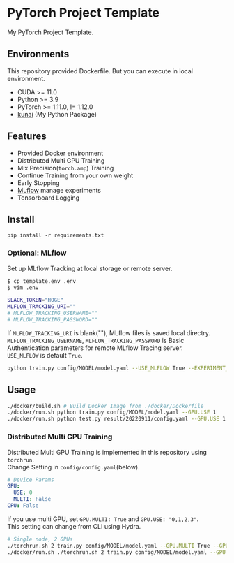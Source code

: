 # PyTorch Project Template

My PyTorch Project Template.

## Environments

This repository provided Dockerfile. But you can execute in local environment.

- CUDA >= 11.0
- Python >= 3.9
- PyTorch >= 1.11.0, != 1.12.0
- [kunai](https://github.com/mjun0812/kunai) (My Python Package)

## Features

- Provided Docker environment
- Distributed Multi GPU Training
- Mix Precision(`torch.amp`) Training
- Continue Training from your own weight
- Early Stopping
- [MLflow](https://mlflow.org) manage experiments
- Tensorboard Logging

## Install

`pip install -r requirements.txt`

### Optional: MLflow

Set up MLflow Tracking at local storage or remote server.

```bash
$ cp template.env .env
$ vim .env

SLACK_TOKEN="HOGE"
MLFLOW_TRACKING_URI=""
# MLFLOW_TRACKING_USERNAME=""
# MLFLOW_TRACKING_PASSWORD=""
```

If `MLFLOW_TRACKING_URI` is blank(""), MLflow files is saved local directry.  
`MLFLOW_TRACKING_USERNAME`, `MLFLOW_TRACKING_PASSWORD` is Basic Authentication parameters for remote MLflow Tracing server.  
`USE_MLFLOW` is default `True`.

```bash
python train.py config/MODEL/model.yaml --USE_MLFLOW True --EXPERIMENT_NAME "pytorch-experiment"
```

## Usage

```bash
./docker/build.sh # Build Docker Image from ./docker/Dockerfile
./docker/run.sh python train.py config/MODEL/model.yaml --GPU.USE 1
./docker/run.sh python test.py result/20220911/config.yaml --GPU.USE 1
```

### Distributed Multi GPU Training

Distributed Multi GPU Training is implemented in this repository using `torchrun`.  
Change Setting in `config/config.yaml`(below).

```yaml
# Device Params
GPU:
  USE: 0
  MULTI: False
CPU: False
```

If you use multi GPU, set `GPU.MULTI: True` and `GPU.USE: "0,1,2,3"`.  
This setting can change from CLI using Hydra.

```bash
# Single node, 2 GPUs
./torchrun.sh 2 train.py config/MODEL/model.yaml --GPU.MULTI True --GPU.USE '1,2'
./docker/run.sh ./torchrun.sh 2 train.py config/MODEL/model.yaml --GPU.MULTI True --GPU.USE '1,2'
```
